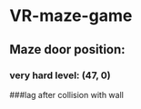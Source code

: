 # VR-maze-game

## Maze door position: 
### very hard level: (47, 0)

###lag after collision with wall